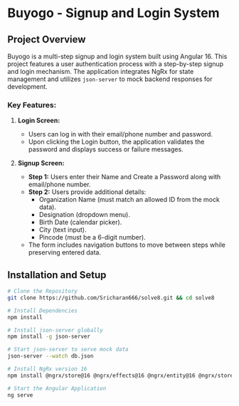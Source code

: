# Buyogo - Signup and Login System

## Project Overview

Buyogo is a multi-step signup and login system built using Angular 16. This project features a user authentication process with a step-by-step signup and login mechanism. The application integrates NgRx for state management and utilizes `json-server` to mock backend responses for development.

### Key Features:

1. **Login Screen:**
   - Users can log in with their email/phone number and password.
   - Upon clicking the Login button, the application validates the password and displays success or failure messages.

2. **Signup Screen:**
   - **Step 1:** Users enter their Name and Create a Password along with email/phone number.
   - **Step 2:** Users provide additional details:
     - Organization Name (must match an allowed ID from the mock data).
     - Designation (dropdown menu).
     - Birth Date (calendar picker).
     - City (text input).
     - Pincode (must be a 6-digit number).
   - The form includes navigation buttons to move between steps while preserving entered data.

## Installation and Setup

```bash
# Clone the Repository
git clone https://github.com/Sricharan666/solve8.git && cd solve8

# Install Dependencies
npm install

# Install json-server globally
npm install -g json-server

# Start json-server to serve mock data
json-server --watch db.json 

# Install NgRx version 16
npm install @ngrx/store@16 @ngrx/effects@16 @ngrx/entity@16 @ngrx/store-devtools@16

# Start the Angular Application
ng serve


